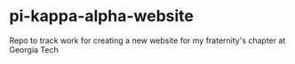 pi-kappa-alpha-website
===================

Repo to track work for creating a new website for my fraternity's chapter at Georgia Tech

